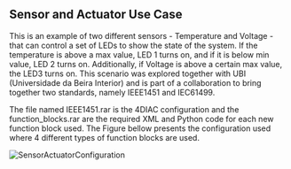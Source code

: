 ## Sensor and Actuator Use Case

This is an example of two different sensors - Temperature and Voltage - that can control a set of LEDs to show the state of the system. If the temperature is above a max value, LED 1 turns on, and if it is below min value, LED 2 turns on. Additionally, if Voltage is above a certain max value, the LED3 turns on. This scenario was explored together with UBI (Universidade da Beira Interior) and is part of a collaboration to bring together two standards, namely IEEE1451 and IEC61499.

The file named IEEE1451.rar is the 4DIAC configuration and the function_blocks.rar are the required XML and Python code for each new function block used. The Figure bellow presents the configuration used where 4 different types of function blocks are used. 

![SensorActuatorConfiguration](https://github.com/DIGI2-FEUP/dinasore-ua/blob/master/resources/use_cases/sensor_actuator/normal_ieee.PNG)
